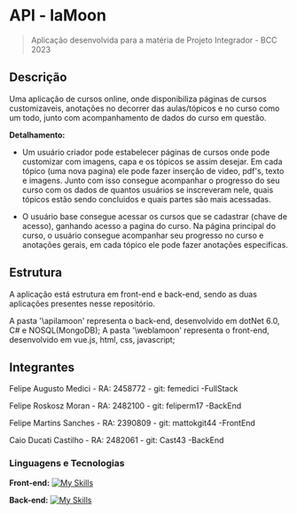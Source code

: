 # API - laMoon
> Aplicação desenvolvida para a matéria de Projeto Integrador - BCC 2023

## Descrição
Uma aplicação de cursos online, onde disponibiliza páginas de cursos customizaveis, anotações no decorrer das aulas/tópicos e no curso como um todo, junto com acompanhamento de dados do curso em questão. 


**Detalhamento:**

- Um usuário criador pode estabelecer páginas de cursos onde pode customizar com imagens, capa e os tópicos se assim desejar. Em cada tópico (uma nova pagina) ele pode fazer inserção de video, pdf's, texto e imagens. Junto com isso consegue acompanhar o progresso do seu curso com os dados de quantos usuários se inscreveram nele, quais tópicos estão sendo concluidos e quais partes são mais acessadas.

- O usuário base consegue acessar os cursos que se cadastrar (chave de acesso), ganhando acesso a pagina do curso. Na página principal do curso, o usuário consegue acompanhar seu progresso no curso e anotações gerais, em cada tópico ele pode fazer anotações especificas. 

## Estrutura
A aplicação está estrutura em front-end e back-end, sendo as duas aplicações presentes nesse repositório.

A pasta '\apilamoon' representa o back-end, desenvolvido em dotNet 6.0, C# e NOSQL(MongoDB);
A pasta '\weblamoon' representa o front-end, desenvolvido em vue.js, html, css, javascript;

## Integrantes

<p>Felipe Augusto Medici   - RA: 2458772           - git: femedici -FullStack</p>
<p>Felipe Roskosz Moran    - RA: 2482100           - git: feliperm17 -BackEnd</p>
<p>Felipe Martins Sanches  - RA: 2390809           - git: mattokgit44 -FrontEnd</p>
<p>Caio Ducati Castilho    - RA: 2482061           - git: Cast43 -BackEnd</p> 


### Linguagens e Tecnologias
**Front-end:** 
[![My Skills](https://skillicons.dev/icons?i=vue,tailwind,js)](https://skillicons.dev)

**Back-end:** 
[![My Skills](https://skillicons.dev/icons?i=cs,dotnet,mongodb)](https://skillicons.dev)
